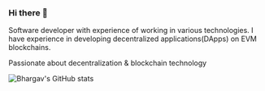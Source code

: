 ### Hi there 👋

Software developer with experience of working in various technologies. I have experience in developing decentralized applications(DApps) on EVM blockchains.

Passionate about decentralization & blockchain technology

![Bhargav's GitHub stats](https://github-readme-stats-sigma-five.vercel.app/api?username=bhargav55&show_icons=true&theme=transparent)
